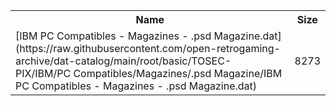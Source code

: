 <table>
<tr><th>Name</th><th>Size</th></tr>
<tr><td>[IBM PC Compatibles - Magazines - .psd Magazine.dat](https://raw.githubusercontent.com/open-retrogaming-archive/dat-catalog/main/root/basic/TOSEC-PIX/IBM/PC Compatibles/Magazines/.psd Magazine/IBM PC Compatibles - Magazines - .psd Magazine.dat)</td><td>8273</td></tr>
</table>
